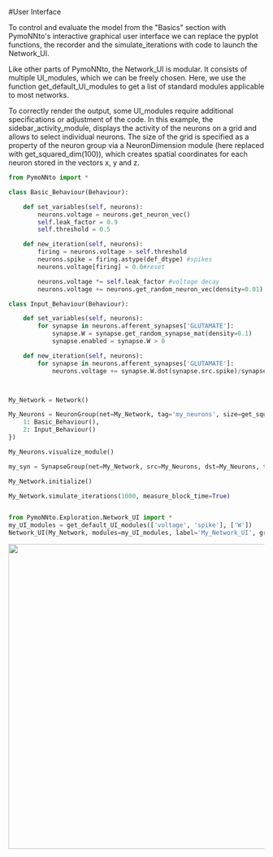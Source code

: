 #User Interface

To control and evaluate the model from the "Basics" section with PymoNNto's interactive graphical user interface we can replace the pyplot functions, the recorder and the simulate_iterations with code to launch the Network_UI.

Like other parts of PymoNNto, the Network_UI is modular.
It consists of multiple UI_modules, which we can be freely chosen.
Here, we use the function get_default_UI_modules to get a list of standard modules applicable to most networks.

To correctly render the output, some UI_modules require additional specifications or adjustment of the code.
In this example, the sidebar_activity_module, displays the activity of the neurons on a grid and allows to select individual neurons.
The size of the grid is specified as a property of the neuron group via a NeuronDimension module (here replaced with get_squared_dim(100)), which creates spatial coordinates for each neuron stored in the vectors x, y and z.

```python
from PymoNNto import *

class Basic_Behaviour(Behaviour):

    def set_variables(self, neurons):
        neurons.voltage = neurons.get_neuron_vec()
        self.leak_factor = 0.9
        self.threshold = 0.5

    def new_iteration(self, neurons):
        firing = neurons.voltage > self.threshold
        neurons.spike = firing.astype(def_dtype) #spikes
        neurons.voltage[firing] = 0.0#reset

        neurons.voltage *= self.leak_factor #voltage decay
        neurons.voltage += neurons.get_random_neuron_vec(density=0.01) #noise

class Input_Behaviour(Behaviour):

    def set_variables(self, neurons):
        for synapse in neurons.afferent_synapses['GLUTAMATE']:
            synapse.W = synapse.get_random_synapse_mat(density=0.1)
            synapse.enabled = synapse.W > 0

    def new_iteration(self, neurons):
        for synapse in neurons.afferent_synapses['GLUTAMATE']:
            neurons.voltage += synapse.W.dot(synapse.src.spike)/synapse.src.size*10



My_Network = Network()

My_Neurons = NeuronGroup(net=My_Network, tag='my_neurons', size=get_squared_dim(100), behaviour={
    1: Basic_Behaviour(),
    2: Input_Behaviour()
})

My_Neurons.visualize_module()

my_syn = SynapseGroup(net=My_Network, src=My_Neurons, dst=My_Neurons, tag='GLUTAMATE')

My_Network.initialize()

My_Network.simulate_iterations(1000, measure_block_time=True)


from PymoNNto.Exploration.Network_UI import *
my_UI_modules = get_default_UI_modules(['voltage', 'spike'], ['W'])
Network_UI(My_Network, modules=my_UI_modules, label='My_Network_UI', group_display_count=1).show()

```

<img width="600" src="https://raw.githubusercontent.com/trieschlab/PymoNNto/Images/Basic_Tab.png"><br>
